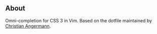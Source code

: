 ## About
Omni-completion for CSS 3 in Vim. Based on the dotfile maintained by [Christian Angermann](https://github.com/cange/dotfiles).
